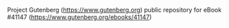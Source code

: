 Project Gutenberg (https://www.gutenberg.org) public repository for eBook #41147 (https://www.gutenberg.org/ebooks/41147)
